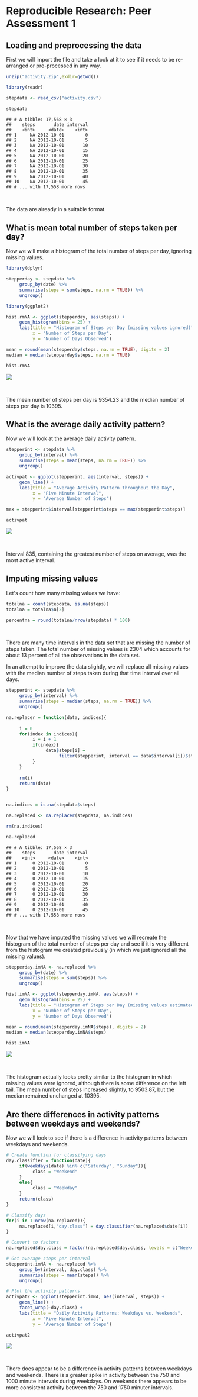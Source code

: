 # Reproducible Research: Peer Assessment 1




## Loading and preprocessing the data

 First we will import the file and take a look at it to see if it needs to be re-arranged or pre-processed in any way.

```r
unzip("activity.zip",exdir=getwd())

library(readr)

stepdata <- read_csv("activity.csv")

stepdata
```

```
## # A tibble: 17,568 × 3
##    steps       date interval
##    <int>     <date>    <int>
## 1     NA 2012-10-01        0
## 2     NA 2012-10-01        5
## 3     NA 2012-10-01       10
## 4     NA 2012-10-01       15
## 5     NA 2012-10-01       20
## 6     NA 2012-10-01       25
## 7     NA 2012-10-01       30
## 8     NA 2012-10-01       35
## 9     NA 2012-10-01       40
## 10    NA 2012-10-01       45
## # ... with 17,558 more rows
```

<br>

 The data are already in a suitable format.


## What is mean total number of steps taken per day?

Now we will make a histogram of the total number of steps per day, ignoring missing values.

```r
library(dplyr)

stepperday <- stepdata %>%
     group_by(date) %>%
     summarise(steps = sum(steps, na.rm = TRUE)) %>%
     ungroup()

library(ggplot2)

hist.rmNA <- ggplot(stepperday, aes(steps)) + 
     geom_histogram(bins = 25) +
     labs(title = "Histogram of Steps per Day (missing values ignored)",
          x = "Number of Steps per Day",
          y = "Number of Days Observed")

mean = round(mean(stepperday$steps, na.rm = TRUE), digits = 2)
median = median(stepperday$steps, na.rm = TRUE)

hist.rmNA
```

![](PA1_template_files/figure-html/stepsperday-1.png)<!-- -->

<br>

 The mean number of steps per day is 9354.23 and the median number of steps per day is 10395.

## What is the average daily activity pattern?

Now we will look at the average daily activity pattern.

```r
stepperint <- stepdata %>%
     group_by(interval) %>%
     summarise(steps = mean(steps, na.rm = TRUE)) %>%
     ungroup()

activpat <- ggplot(stepperint, aes(interval, steps)) +
     geom_line() +
     labs(title = "Average Activity Pattern throughout the Day",
          x = "Five Minute Interval",
          y = "Average Number of Steps")

max = stepperint$interval[stepperint$steps == max(stepperint$steps)]

activpat
```

![](PA1_template_files/figure-html/unnamed-chunk-1-1.png)<!-- -->

<br>

 Interval 835, containing the greatest number of steps on average, was the most active interval.


## Imputing missing values

 Let's count how many missing values we have:

```r
totalna = count(stepdata, is.na(steps))
totalna = totalna$n[2]

percentna = round(totalna/nrow(stepdata) * 100)
```

<br>

 There are many time intervals in the data set that are missing the number of steps taken. The total number of missing values is 2304 which accounts for about 13 percent of all the observations in the data set.
 
 In an attempt to improve the data slightly, we will replace all missing values with the median number of steps taken during that time interval over all days.


```r
stepperint <- stepdata %>%
     group_by(interval) %>%
     summarise(steps = median(steps, na.rm = TRUE)) %>%
     ungroup()

na.replacer = function(data, indices){
     
     i = 0
     for(index in indices){
          i = i + 1
          if(index){
               data$steps[i] = 
                    filter(stepperint, interval == data$interval[i])$steps
          }
     }
     
     rm(i)
     return(data)
}


na.indices = is.na(stepdata$steps)

na.replaced <- na.replacer(stepdata, na.indices)

rm(na.indices)

na.replaced
```

```
## # A tibble: 17,568 × 3
##    steps       date interval
##    <int>     <date>    <int>
## 1      0 2012-10-01        0
## 2      0 2012-10-01        5
## 3      0 2012-10-01       10
## 4      0 2012-10-01       15
## 5      0 2012-10-01       20
## 6      0 2012-10-01       25
## 7      0 2012-10-01       30
## 8      0 2012-10-01       35
## 9      0 2012-10-01       40
## 10     0 2012-10-01       45
## # ... with 17,558 more rows
```

<br>

 Now that we have imputed the missing values we will recreate the histogram of the total number of steps per day and see if it is very different from the histogram we created previously (in which we just ignored all the missing values).


```r
stepperday.imNA <- na.replaced %>%
     group_by(date) %>%
     summarise(steps = sum(steps)) %>%
     ungroup()

hist.imNA <- ggplot(stepperday.imNA, aes(steps)) + 
     geom_histogram(bins = 25) +
     labs(title = "Histogram of Steps per Day (missing values estimated)",
          x = "Number of Steps per Day",
          y = "Number of Days Observed")

mean = round(mean(stepperday.imNA$steps), digits = 2)
median = median(stepperday.imNA$steps)

hist.imNA
```

![](PA1_template_files/figure-html/newhist-1.png)<!-- -->

<br>

 The histogram actually looks pretty similar to the histogram in which missing values were ignored, although there is some difference on the left tail. The mean number of steps increased slightly, to 9503.87, but the median remained unchanged at 10395.
 

## Are there differences in activity patterns between weekdays and weekends?

Now we will look to see if there is a difference in activity patterns between weekdays and weekends.
 

```r
# Create function for classifying days
day.classifier = function(date){
     if(weekdays(date) %in% c("Saturday", "Sunday")){
          class = "Weekend"
     }
     else{
          class = "Weekday"
     }
     return(class)
}

# Classify days
for(i in 1:nrow(na.replaced)){
     na.replaced[i,"day.class"] = day.classifier(na.replaced$date[i])
}

# Convert to factors
na.replaced$day.class = factor(na.replaced$day.class, levels = c("Weekday", "Weekend"))

# Get average steps per interval
stepperint.imNA <- na.replaced %>%
     group_by(interval, day.class) %>%
     summarise(steps = mean(steps)) %>%
     ungroup()

# Plot the activity patterns
activpat2 <- ggplot(stepperint.imNA, aes(interval, steps)) +
     geom_line() +
     facet_wrap(~day.class) +
     labs(title = "Daily Activity Patterns: Weekdays vs. Weekends",
          x = "Five Minute Interval",
          y = "Average Number of Steps")

activpat2
```

![](PA1_template_files/figure-html/weekdaysVSweekends-1.png)<!-- -->

<br>

 There does appear to be a difference in activity patterns between weekdays and weekends. There is a greater spike in activity between the 750 and 1000 minute intervals during weekdays. On weekends there appears to be more consistent activity between the 750 and 1750 minuter intervals.
 
